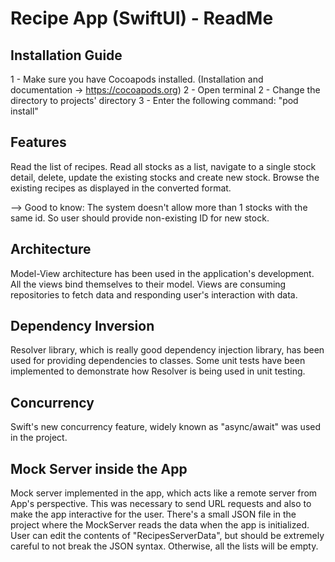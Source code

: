 #  Recipe App (SwiftUI) - ReadMe
## Installation Guide
1 - Make sure you have Cocoapods installed. (Installation and documentation -> https://cocoapods.org)
2 - Open terminal
2 - Change the directory to projects' directory
3 - Enter the following command: "pod install"

## Features
Read the list of recipes.
Read all stocks as a list, navigate to a single stock detail, delete, update the existing stocks and create new stock. 
Browse the existing recipes as displayed in the converted format.

--> Good to know: 
The system doesn't allow more than 1 stocks with the same id. So user should provide non-existing ID for new stock.


## Architecture
Model-View architecture has been used in the application's development. All the views bind themselves to their model. 
Views are consuming repositories to fetch data and responding user's interaction with data.

## Dependency Inversion
Resolver library, which is really good dependency injection library, has been used for providing dependencies to classes.
Some unit tests have been implemented to demonstrate how Resolver is being used in unit testing.

## Concurrency
Swift's new concurrency feature, widely known as "async/await" was used in the project. 

## Mock Server inside the App
Mock server implemented in the app, which acts like a remote server from App's perspective. This was necessary to send URL requests and also to make the app interactive for the user.
There's a small JSON file in the project where the MockServer reads the data when the app is initialized.
User can edit the contents of "RecipesServerData", but should be extremely careful to not break the JSON syntax. Otherwise, all the lists will be empty. 


